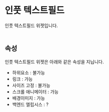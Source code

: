 # 인풋 텍스트필드
인풋 텍스트필드 위젯입니다.<br /><br />


## 속성
인풋 텍스트필드 위젯은 아래와 같은 속성을 지닙니다.

* 하위요소 : 불가능
* 링크 : 가능
* 사이즈 고정 : 불가능
* 스크롤 애니메이터 : 가능
* 배경이미지 : 가능
* 백엔드 엘립시스 : ?
<br />

